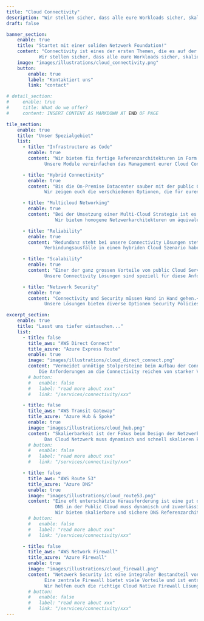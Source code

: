 ```yaml
---
title: "Cloud Connectivity"
description: "Wir stellen sicher, dass alle eure Workloads sicher, skalierbar und zuverlässig mit AWS und Azure verbunden sind."
draft: false

banner_section:
    enable: true
    title: "Startet mit einer soliden Netzwerk Foundation!"
    content: "Connectivity ist eines der ersten Themen, die es auf der Cloud Journey zu lösen gilt.<br><br>
            Wir stellen sicher, dass alle eure Workloads sicher, skalierbar und zuverlässig mit AWS und Azure verbunden sind."
    image: "images/illustrations/cloud_connectivity.png"
    button:
        enable: true
        label: "Kontaktiert uns"
        link: "contact"

# detail_section:
#     enable: true
#     title: What do we offer?
#     content: INSERT CONTENT AS MARKDOWN AT END OF PAGE

tile_section:
    enable: true
    title: "Unser Spezialgebiet"
    list:
      - title: "Infrastructure as Code"
        enable: true
        content: "Wir bieten fix fertige Referenzarchitekturen in Form von [Terraform](/faq/#iac 'What is Infrastructure as Code?') Modulen, die die verschiedensten Connectivity Anforderungen abdecken können.
              Unsere Module vereinfachen das Management eurer Cloud Connectivity Lösung, reduzieren Fehlerquellen und reduzieren eure Time-To-Market."

      - title: "Hybrid Connectivity"
        enable: true
        content: "Bis die On-Premise Datacenter sauber mit der public Cloud verbunden sind gibt es viele Hindernisse.<br><br>
              Wir zeigen euch die verschiedenen Optionen, die für euren Anforderungen und Use-Cases in Frage kommen und helfen euch die perfekte Lösung zu implementieren."

      - title: "Multicloud Networking"
        enable: true
        content: "Bei der Umsetzung einer Multi-Cloud Strategie ist es entscheidend, die Connectivity zu standardisieren.<br><br>
                  Wir bieten homogene Netzwerkarchitekturen um äquivalente Connectivity Lösungen zu den verschieden Cloud Anbietern zu ermöglichen."

      - title: "Reliability"
        enable: true
        content: "Redundanz steht bei unsere Connectivity Lösungen stets im Vordergrund.<br><br>
              Verbindungsausfälle in einem hybriden Cloud Szenario haben in den meisten Fällen schwere Folgen für die Workloads und damit auf das gesamte Unternehmen."

      - title: "Scalability"
        enable: true
        content: "Einer der ganz grossen Vorteile von public Cloud Services ist ihre Skalierbarkeit.<br><br>
              Unsere Connectivity Lösungen sind speziell für diese Anforderung entwickelt und skalieren mit eurem Workload mit."

      - title: "Netzwerk Security"
        enable: true
        content: "Connectivity und Security müssen Hand in Hand gehen.<br><br>
              Unsere Lösungen bieten diverse Optionen Security Policies direkt auf dem Netzwerk Layer zu forcieren."

excerpt_section:
    enable: true
    title: "Lasst uns tiefer eintauchen..."
    list:
      - title: false
        title_aws: "AWS Direct Connect"
        title_azure: "Azure Express Route"
        enable: true
        image: "images/illustrations/cloud_direct_connect.png"
        content: "Vermeidet unnötige Stolpersteine beim Aufbau der Connectivity Lösung zwischen den On-Premise Rechenzentren und der Public Cloud.<br><br>
            Die Anforderungen an die Connectivity reichen von starker Verschlüsselung, hohem Durchsatz bis hin zu tiefer Latenz und in vielen Fällen ist es eine Kombination davon. Wir kennen all die Stolpersteine bereits aus unserer praktischen Erfahrung im Aufbau von redundanten Direct Connect und Express Route Lösungen und zeigen euch den Weg drum herum."
        # button:
        #   enable: false
        #   label: "read more about xxx"
        #   link: "/services/connectivity/xxx"

      - title: false
        title_aws: "AWS Transit Gateway"
        title_azure: "Azure Hub & Spoke"
        enable: true
        image: "images/illustrations/cloud_hub.png"
        content: "Skalierbarkeit ist der Fokus beim Design der Netzwerkarchitektur in einer Public Cloud Umgebung.<br>
              Das Cloud Netzwerk muss dynamisch und schnell skalieren können um mit den schnelllebigen Cloud Workloads mitzuhalten."
        # button:
        #   enable: false
        #   label: "read more about xxx"
        #   link: "/services/connectivity/xxx"

      - title: false
        title_aws: "AWS Route 53"
        title_azure: "Azure DNS"
        enable: true
        image: "images/illustrations/cloud_route53.png"
        content: "Eine oft unterschätzte Herausforderung ist eine gut durchdachte hybride DNS Lösung.<br>
                  DNS in der Public Cloud muss dynamisch und zuverlässig funktionieren und darf den Arbeitsablauf der Entwicklungsteams nicht ausbremsen.
                  Wir bieten skalierbare und sichere DNS Referenzarchitekturen an und helfen euch die richtige Lösung für euer Setup zu implementieren."
        # button:
        #   enable: false
        #   label: "read more about xxx"
        #   link: "/services/connectivity/xxx"

      - title: false
        title_aws: "AWS Network Firewall"
        title_azure: "Azure Firewall"
        enable: true
        image: "images/illustrations/cloud_firewall.png"
        content: "Netzwerk Security ist eine integraler Bestandteil von unseren Connectivity Services.<br>
              Eine zentrale Firewall bietet viele Vorteile und ist entscheidend um eure Cloud Umgebung sicher zu gestalten.
              Wir helfen euch die richtige Cloud Native Firewall Lösung zu finden."
        # button:
        #   enable: false
        #   label: "read more about xxx"
        #   link: "/services/connectivity/xxx"
---
```

